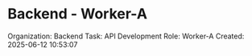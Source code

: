 # Backend - Worker-A

Organization: Backend
Task: API Development
Role: Worker-A
Created: 2025-06-12 10:53:07
